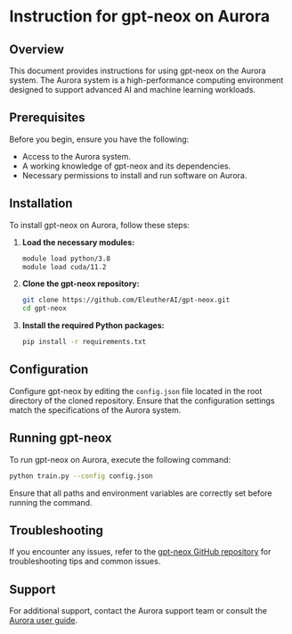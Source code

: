# Instruction for gpt-neox on Aurora

## Overview

This document provides instructions for using gpt-neox on the Aurora system. The Aurora system is a high-performance computing environment designed to support advanced AI and machine learning workloads.

## Prerequisites

Before you begin, ensure you have the following:

- Access to the Aurora system.
- A working knowledge of gpt-neox and its dependencies.
- Necessary permissions to install and run software on Aurora.

## Installation

To install gpt-neox on Aurora, follow these steps:

1. **Load the necessary modules:**

   ```bash
   module load python/3.8
   module load cuda/11.2
   ```

2. **Clone the gpt-neox repository:**

   ```bash
   git clone https://github.com/EleutherAI/gpt-neox.git
   cd gpt-neox
   ```

3. **Install the required Python packages:**

   ```bash
   pip install -r requirements.txt
   ```

## Configuration

Configure gpt-neox by editing the `config.json` file located in the root directory of the cloned repository. Ensure that the configuration settings match the specifications of the Aurora system.

## Running gpt-neox

To run gpt-neox on Aurora, execute the following command:

```bash
python train.py --config config.json
```

Ensure that all paths and environment variables are correctly set before running the command.

## Troubleshooting

If you encounter any issues, refer to the [gpt-neox GitHub repository](https://github.com/EleutherAI/gpt-neox) for troubleshooting tips and common issues.

## Support

For additional support, contact the Aurora support team or consult the [Aurora user guide](https://www.alcf.anl.gov/support-center/aurora-sunspot).